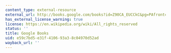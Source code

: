 ```yaml
---
content_type: external-resource
external_url: http://books.google.com/books?id=Z90CA_EUCCkC&pg=PAfrontcover
has_external_license_warning: true
license: https://en.wikipedia.org/wiki/All_rights_reserved
status: ''
title: Google Books
uid: e59c7bd5-e31f-4106-93a3-8c04970d52ad
wayback_url: ''
---
```

